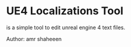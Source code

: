 # UE4 Localizations Tool
is a simple tool to edit unreal engine 4 text files.

Author: amr shaheeen
